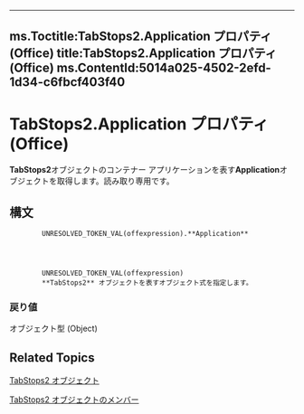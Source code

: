

---
ms.Toctitle:TabStops2.Application プロパティ (Office)
title:TabStops2.Application プロパティ (Office)
ms.ContentId:5014a025-4502-2efd-1d34-c6fbcf403f40
---
# TabStops2.Application プロパティ (Office)




**TabStops2**オブジェクトのコンテナー アプリケーションを表す**Application**オブジェクトを取得します。読み取り専用です。

## 構文

            UNRESOLVED_TOKEN_VAL(offexpression).**Application**




            UNRESOLVED_TOKEN_VAL(offexpression)
            **TabStops2** オブジェクトを表すオブジェクト式を指定します。

### 戻り値
オブジェクト型 (Object)





## Related Topics

[TabStops2 オブジェクト](1d1d8054-19eb-cd65-f37d-36e93e7fc347.md)

[TabStops2 オブジェクトのメンバー](90c91c91-96eb-91d1-90f8-f41d2a6d2dd7.md)




